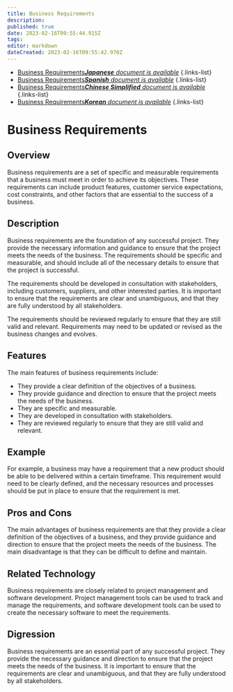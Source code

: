 ```yaml
---
title: Business Requirements
description: 
published: true
date: 2023-02-16T09:55:44.915Z
tags: 
editor: markdown
dateCreated: 2023-02-16T09:55:42.970Z
---
```


- [Business Requirements***Japanese** document is available*](/ja/Knowledge-base/Dictionary/business-requirements)
{.links-list}
- [Business Requirements***Spanish** document is available*](/es/Knowledge-base/Dictionary/business-requirements)
{.links-list}
- [Business Requirements***Chinese Simplified** document is available*](/zh/Knowledge-base/Dictionary/business-requirements)
{.links-list}
- [Business Requirements***Korean** document is available*](/ko/Knowledge-base/Dictionary/business-requirements)
{.links-list}


# Business Requirements

## Overview
Business requirements are a set of specific and measurable requirements that a business must meet in order to achieve its objectives. These requirements can include product features, customer service expectations, cost constraints, and other factors that are essential to the success of a business.

## Description
Business requirements are the foundation of any successful project. They provide the necessary information and guidance to ensure that the project meets the needs of the business. The requirements should be specific and measurable, and should include all of the necessary details to ensure that the project is successful.

The requirements should be developed in consultation with stakeholders, including customers, suppliers, and other interested parties. It is important to ensure that the requirements are clear and unambiguous, and that they are fully understood by all stakeholders.

The requirements should be reviewed regularly to ensure that they are still valid and relevant. Requirements may need to be updated or revised as the business changes and evolves.

## Features
The main features of business requirements include:

- They provide a clear definition of the objectives of a business.
- They provide guidance and direction to ensure that the project meets the needs of the business.
- They are specific and measurable.
- They are developed in consultation with stakeholders.
- They are reviewed regularly to ensure that they are still valid and relevant.

## Example
For example, a business may have a requirement that a new product should be able to be delivered within a certain timeframe. This requirement would need to be clearly defined, and the necessary resources and processes should be put in place to ensure that the requirement is met.

## Pros and Cons
The main advantages of business requirements are that they provide a clear definition of the objectives of a business, and they provide guidance and direction to ensure that the project meets the needs of the business. The main disadvantage is that they can be difficult to define and maintain.

## Related Technology
Business requirements are closely related to project management and software development. Project management tools can be used to track and manage the requirements, and software development tools can be used to create the necessary software to meet the requirements.

## Digression
Business requirements are an essential part of any successful project. They provide the necessary guidance and direction to ensure that the project meets the needs of the business. It is important to ensure that the requirements are clear and unambiguous, and that they are fully understood by all stakeholders.